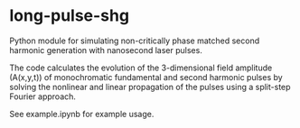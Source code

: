 # long-pulse-shg

Python module for simulating non-critically phase matched second harmonic generation with nanosecond laser pulses. 

The code calculates the evolution of the 3-dimensional field amplitude (A(x,y,t)) of monochromatic fundamental and second harmonic pulses by solving the nonlinear and linear propagation of the pulses using a split-step Fourier approach.

See example.ipynb for example usage.

